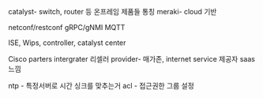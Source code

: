 

catalyst- switch, router 등 온프레임 제품들 통칭
meraki- cloud 기반 

netconf/restconf 
gRPC/gNMI
MQTT

ISE, Wips, controller, catalyst center 

Cisco parters
intergrater 리셀러
provider- 매가존, internet service 제공자 saas 느낌 

ntp - 특정서버로 시간 싱크를 맞추는거
acl - 접근권한 그룹 설정